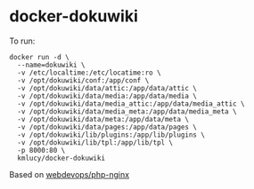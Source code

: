 # docker-dokuwiki

To run:
```
docker run -d \
  --name=dokuwiki \
  -v /etc/localtime:/etc/locatime:ro \
  -v /opt/dokuwiki/conf:/app/conf \
  -v /opt/dokuwiki/data/attic:/app/data/attic \
  -v /opt/dokuwiki/data/media:/app/data/media \
  -v /opt/dokuwiki/data/media_attic:/app/data/media_attic \
  -v /opt/dokuwiki/data/media_meta:/app/data/media_meta \
  -v /opt/dokuwiki/data/meta:/app/data/meta \
  -v /opt/dokuwiki/data/pages:/app/data/pages \
  -v /opt/dokuwiki/lib/plugins:/app/lib/plugins \
  -v /opt/dokuwiki/lib/tpl:/app/lib/tpl \
  -p 8000:80 \
  kmlucy/docker-dokuwiki
```

Based on [webdevops/php-nginx](https://github.com/webdevops/Dockerfile)
